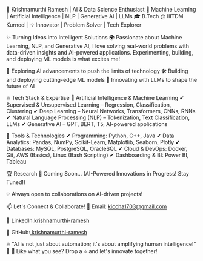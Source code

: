 🚀 Krishnamurthi Ramesh | AI & Data Science Enthusiast
📍 Machine Learning | Artificial Intelligence | NLP | Generative AI | LLMs
🎓 B.Tech @ IIITDM Kurnool | 💡 Innovator | Problem Solver | Tech Explorer

✨ Turning Ideas into Intelligent Solutions
🌍 Passionate about Machine Learning, NLP, and Generative AI, I love solving real-world problems with data-driven insights and AI-powered applications. Experimenting, building, and deploying ML models is what excites me!

🔬 Exploring AI advancements to push the limits of technology
🛠️ Building and deploying cutting-edge ML models
🚀 Innovating with LLMs to shape the future of AI

🔥 Tech Stack & Expertise
🧠 Artificial Intelligence & Machine Learning
✔ Supervised & Unsupervised Learning – Regression, Classification, Clustering
✔ Deep Learning – Neural Networks, Transformers, CNNs, RNNs
✔ Natural Language Processing (NLP) – Tokenization, Text Classification, LLMs
✔ Generative AI – GPT, BERT, T5, AI-powered applications

🔧 Tools & Technologies
✔ Programming: Python, C++, Java
✔ Data Analytics: Pandas, NumPy, Scikit-Learn, Matplotlib, Seaborn, Plotly
✔ Databases: MySQL, PostgreSQL, OracleSQL
✔ Cloud & DevOps: Docker, Git, AWS (Basics), Linux (Bash Scripting)
✔ Dashboarding & BI: Power BI, Tableau

🏆 Research
🔬 Coming Soon... (AI-Powered Innovations in Progress! Stay Tuned!)

💡 Always open to collaborations on AI-driven projects!

📫 Let's Connect & Collaborate!
📧 Email: kiccha1703@gmail.com

🔗 LinkedIn:[krishnamurthi-ramesh]([www.linkedin.com/in/krishna9003762619murthi](https://www.linkedin.com/in/krishna9003762619murthi/))

🐍 GitHub:[ krishnamurthi-ramesh](https://github.com/krishnamurthi-ramesh)

🔥 "AI is not just about automation; it's about amplifying human intelligence!" 🚀
🔹 Like what you see? Drop a ⭐ and let's innovate together!
